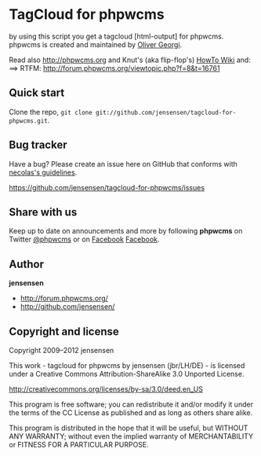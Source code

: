 TagCloud for phpwcms
====================

by using this script you get a tagcloud [html-output] for phpwcms. phpwcms is created and maintained by [Oliver Georgi](http://twitter.com/slackero).

Read also <http://phpwcms.org> and 
Knut's (aka flip-flop's) [HowTo Wiki](http://www.phpwcms-howto.de/wiki/) and:
==> RTFM: http://forum.phpwcms.org/viewtopic.php?f=8&t=16761



Quick start
-----------
Clone the repo, `git clone git://github.com/jensensen/tagcloud-for-phpwcms.git`.



Bug tracker
-----------

Have a bug? Please create an issue here on GitHub that conforms with [necolas's guidelines](https://github.com/necolas/issue-guidelines).

<https://github.com/jensensen/tagcloud-for-phpwcms/issues>



Share with us
-------------

Keep up to date on announcements and more by following **phpwcms** on Twitter [@phpwcms](http://twitter.com/phpwcms) or on [Facebook](https://www.facebook.com/pages/phpwcms/162275020999) [Facebook](https://www.facebook.com/jens.bruckner.98).



Author
------

**jensensen**

+ <http://forum.phpwcms.org/>
+ <http://github.com/jensensen/>



Copyright and license
---------------------

Copyright 2009–2012 jensensen

This work - tagcloud for phpwcms by jensensen (jbr/LH/DE) - is licensed under a Creative Commons Attribution-ShareAlike 3.0 Unported License.

   <http://creativecommons.org/licenses/by-sa/3.0/deed.en_US>

This program is free software; you can redistribute it and/or
modify it under the terms of the CC License as published and as long as others share alike.

This program is distributed in the hope that it will be useful,
but WITHOUT ANY WARRANTY; without even the implied warranty of
MERCHANTABILITY or FITNESS FOR A PARTICULAR PURPOSE.
